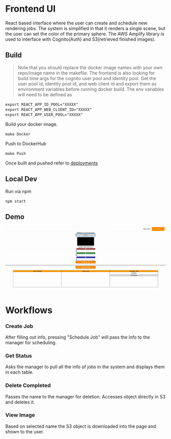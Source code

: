 # Frontend UI

React based interface where the user can create and schedule new rendering jobs. The system is simplified in that it renders a single scene, but the user can set the color of the primary sphere. The AWS Amplify library is used to interface with Cognito(Auth) and S3(retrieved finished images).
## Build
>Note that you should replace the docker image names with your own repo/image name in the makefile. The frontend is also looking for build time args for the cognito user pool and identity pool. Get the user pool id, identity pool id, and web client id and export them as environment variables before running docker build. The env variables will need to be defined as
```
export REACT_APP_ID_POOL="XXXXX"
export REACT_APP_WEB_CLIENT_ID="XXXXX"
export REACT_APP_USER_POOL="XXXXX"
```
Build your docker image.
```
make Docker
```
Push to DockerHub
```
make Push
```

Once built and pushed refer to [deployments](../../app-deployment)

## Local Dev
Run via npm
```
npm start
```

## Demo
![Demo](../../UI-Demo.gif)

# Workflows
### Create Job
After filling out info, pressing "Schedule Job" will pass the info to the manager for scheduling.
### Get Status
Asks the manager to pull all the info of jobs in the system and displays them in each table.
### Delete Completed
Passes the name to the manager for deletion. Accesses object directly in S3 and deletes it.
### View Image
Based on selected name the S3 object is downloaded into the page and shown to the user.

